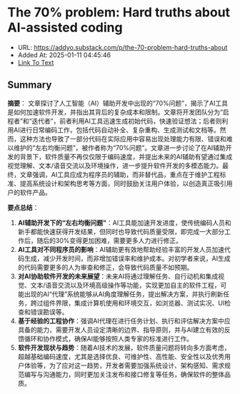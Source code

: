 # The 70% problem: Hard truths about AI-assisted coding
- URL: https://addyo.substack.com/p/the-70-problem-hard-truths-about
- Added At: 2025-01-11 04:45:46
- [Link To Text](2025-01-11-the-70%-problem-hard-truths-about-ai-assisted-coding_raw.md)

## Summary
**摘要**：
文章探讨了人工智能（AI）辅助开发中出现的“70%问题”，揭示了AI工具是如何加速软件开发，并指出其背后的复杂成本和限制。文章将开发团队分为“启程者”和“迭代者”，前者利用AI工具迅速生成初始代码，快速验证想法；后者则利用AI进行日常编码工作，包括代码自动补全、复杂重构、生成测试和文档等。然而，这种方法也导致了一部分代码在实际应用中容易出现处理能力有限、错误和难以维护的“左右均衡问题”，被作者称为“70%问题”。文章进一步讨论了在AI辅助开发的背景下，软件质量不再仅仅限于编码速度，并提出未来的AI辅助有望通过集成视觉理解、文本/语音交流以及环境操作，进一步提升软件开发的多模态能力。最终，文章强调，AI工具应成为程序员的辅助，而非替代品，重点在于维护工程标准、提高系统设计和架构思考等方面，同时鼓励关注用户体验，以创造真正吸引用户的软件产品。

**要点总结**：
1. **AI辅助开发下的“左右均衡问题"**：AI工具能加速开发进度，使传统编码人员和新手都能快速获得开发结果，但同时也导致代码质量受限，即完成一大部分工作后，随后的30%变得更加困难，需要更多人力进行修正。
2. **AI工具对不同程序员的影响**：AI辅助更有效地帮助经验丰富的开发人员加速代码生成，减少开发时间，而非增加错误率和维护成本。对初学者来说，AI生成的代码需要更多的人为审查和修正，会导致代码质量不如预期。
3. **对AI协助软件开发的未来展望**：未来AI将通过理解任务、自行动机和集成视觉、文本/语音交流以及环境高级操作等功能，实现更加自主的软件工程，可能出现的AI“代理”系统能够从AI角度理解任务，提出解决方案，并执行刷新任务，跨过组件界限，集成计算机使用和环境交互，如浏览器、测试实况、UI检查和错误勘误等。
4. **基于经验的工程协作**：强调AI代理在进行任务计划、执行和评估解决方案中应具备的能力，需要开发人员设定清晰的边界、指导原则，并与AI建立有效的反馈循环和协作模式，确保AI能够按照人类专家的标准进行工作。
5. **软件开发现状与趋势**：随着AI技术的发展，软件质量问题将转向多方面考虑，超越基础编码速度，尤其是选择优良、可维护性、高性能、安全性以及优秀用户体验等，为了应对这一趋势，开发者需要加强系统设计、架构感知、需求规范编写与沟通能力，同时更加关注发布和接口修复等任务，确保软件的整体品质。

